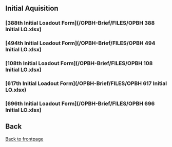 ## Initial Aquisition 

### [388th Initial Loadout Form](/OPBH-Brief/FILES/OPBH 388 Initial LO.xlsx)

### [494th Initial Loadout Form](/OPBH-Brief/FILES/OPBH 494 Initial LO.xlsx)

### [108th Initial Loadout Form](/OPBH-Brief/FILES/OPBH 108 Initial LO.xlsx)

### [617th Initial Loadout Form](/OPBH-Brief/FILES/OPBH 617 Initial LO.xlsx)

### [696th Initial Loadout Form](/OPBH-Brief/FILES/OPBH 696 Initial LO.xlsx)


## Back
[Back to frontpage](https://132nd-vwing.github.io/OPBH-Brief/)

